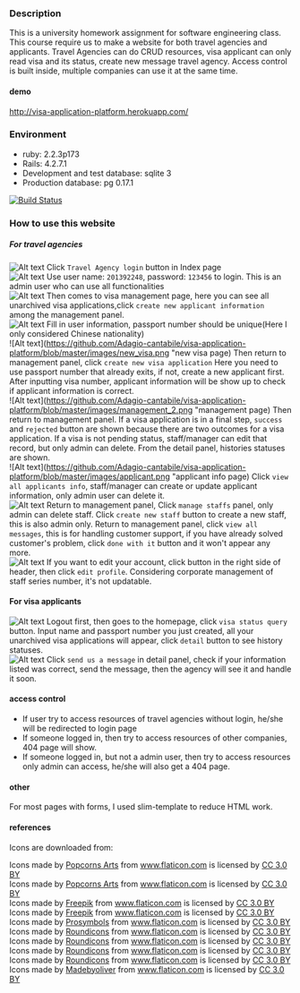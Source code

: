 ### Description
This is a university homework assignment for software engineering class. This course require us to make a website for both travel agencies and applicants. Travel Agencies can do CRUD resources, visa applicant can only read visa and its status, create new message travel agency. Access control is built inside, multiple companies can use it at the same time.

#### demo
http://visa-application-platform.herokuapp.com/

### Environment
- ruby: 2.2.3p173
- Rails: 4.2.7.1
- Development and test database: sqlite 3
- Production database: pg 0.17.1

[![Build Status](https://travis-ci.org/Adagio-cantabile/visa-application-platform.svg?branch=master)](https://travis-ci.org/Adagio-cantabile/visa-application-platform)

### How to use this website
##### For travel agencies
![Alt text](https://github.com/Adagio-cantabile/visa-application-platform/blob/master/images/index.png "index page")
Click `Travel Agency login` button in Index page
<br>
![Alt text](https://github.com/Adagio-cantabile/visa-application-platform/blob/master/images/login.png "login page")
Use user name: `201392248`, password: `123456` to login. This is an admin user who can use all functionalities
<br>
![Alt text](https://github.com/Adagio-cantabile/visa-application-platform/blob/master/images/management.png "visa management page")
Then comes to visa management page, here you can see all unarchived visa applications,click `create new applicant information`  among the management panel.
<br>
![Alt text](https://github.com/Adagio-cantabile/visa-application-platform/blob/master/images/new_applicant.png "new applicant page")
Fill in user information, passport number should be unique(Here I only considered Chinese nationality)
<br>
![Alt text](https://github.com/Adagio-cantabile/visa-application-platform/blob/master/images/new_visa.png "new visa page)
Then return to management panel, click `create new visa application`
Here you need to use passport number that already exits, if not, create a new applicant first. After inputting visa number, applicant information will be show up to check if applicant information is correct.
<br>
![Alt text](https://github.com/Adagio-cantabile/visa-application-platform/blob/master/images/management_2.png "management page)
Then return to management panel. If a visa application is in a final step, `success` and `rejected`  button are shown because there are two outcomes for a visa application. If a visa is not pending status, staff/manager can edit that record, but only admin can delete. From the detail panel, histories statuses are shown.
<br>
![Alt text](https://github.com/Adagio-cantabile/visa-application-platform/blob/master/images/applicant.png "applicant info page)
Click `view all applicants info`,  staff/manager can create or update applicant information, only admin user can delete it.
<br>
![Alt text](https://github.com/Adagio-cantabile/visa-application-platform/blob/master/images/staff.png "staff info page")
Return to management panel, Click `manage staffs` panel,  only admin can delete staff. Click `create new staff` button to create a new staff, this is also admin only.
Return to management panel, click `view all messages`,  this is for handling customer support, if you have already solved customer's problem, click `done with it` button and it won't appear any more.
<br>
![Alt text](https://github.com/Adagio-cantabile/visa-application-platform/blob/master/images/edit_profile.png "edit profile page")
If you want to edit your account, click button in the right side of header, then click `edit profile`. Considering corporate management of staff series number,  it's not updatable.

#### For visa applicants
![Alt text](https://github.com/Adagio-cantabile/visa-application-platform/blob/master/images/visa_search.png "visa status query page")
Logout first, then goes to the homepage, click `visa status query` button. Input name and passport number you just created, all your unarchived visa applications will appear, click `detail` button to see history statuses.
<br>
![Alt text](https://github.com/Adagio-cantabile/visa-application-platform/blob/master/images/message.png "send message page")
Click `send us a message` in detail panel,  check if your information listed was correct, send the message, then the agency will see it and handle it soon.

#### access control
- If user try to access resources of travel agencies without login,  he/she will be redirected to login page
- If someone logged in, then try to access resources of other companies, 404 page will show.
- If someone logged in, but not a admin user, then try to access resources only admin can access, he/she will also get a 404 page.

#### other
For most pages with forms, I used slim-template to reduce HTML work.

#### references
Icons are downloaded from:
<div>Icons made by <a href="http://www.flaticon.com/authors/popcorns-arts" title="Popcorns Arts">Popcorns Arts</a> from <a href="http://www.flaticon.com" title="Flaticon">www.flaticon.com</a> is licensed by <a href="http://creativecommons.org/licenses/by/3.0/" title="Creative Commons BY 3.0" target="_blank">CC 3.0 BY</a></div>
<div>Icons made by <a href="http://www.flaticon.com/authors/popcorns-arts" title="Popcorns Arts">Popcorns Arts</a> from <a href="http://www.flaticon.com" title="Flaticon">www.flaticon.com</a> is licensed by <a href="http://creativecommons.org/licenses/by/3.0/" title="Creative Commons BY 3.0" target="_blank">CC 3.0 BY</a></div>
<div>Icons made by <a href="http://www.flaticon.com/authors/freepik" title="Freepik">Freepik</a> from <a href="http://www.flaticon.com" title="Flaticon">www.flaticon.com</a> is licensed by <a href="http://creativecommons.org/licenses/by/3.0/" title="Creative Commons BY 3.0" target="_blank">CC 3.0 BY</a></div>
<div>Icons made by <a href="http://www.flaticon.com/authors/freepik" title="Freepik">Freepik</a> from <a href="http://www.flaticon.com" title="Flaticon">www.flaticon.com</a> is licensed by <a href="http://creativecommons.org/licenses/by/3.0/" title="Creative Commons BY 3.0" target="_blank">CC 3.0 BY</a></div>
<div>Icons made by <a href="http://www.flaticon.com/authors/prosymbols" title="Prosymbols">Prosymbols</a> from <a href="http://www.flaticon.com" title="Flaticon">www.flaticon.com</a> is licensed by <a href="http://creativecommons.org/licenses/by/3.0/" title="Creative Commons BY 3.0" target="_blank">CC 3.0 BY</a></div>
<div>Icons made by <a href="http://www.flaticon.com/authors/roundicons" title="Roundicons">Roundicons</a> from <a href="http://www.flaticon.com" title="Flaticon">www.flaticon.com</a> is licensed by <a href="http://creativecommons.org/licenses/by/3.0/" title="Creative Commons BY 3.0" target="_blank">CC 3.0 BY</a></div>
<div>Icons made by <a href="http://www.flaticon.com/authors/roundicons" title="Roundicons">Roundicons</a> from <a href="http://www.flaticon.com" title="Flaticon">www.flaticon.com</a> is licensed by <a href="http://creativecommons.org/licenses/by/3.0/" title="Creative Commons BY 3.0" target="_blank">CC 3.0 BY</a></div>
<div>Icons made by <a href="http://www.flaticon.com/authors/roundicons" title="Roundicons">Roundicons</a> from <a href="http://www.flaticon.com" title="Flaticon">www.flaticon.com</a> is licensed by <a href="http://creativecommons.org/licenses/by/3.0/" title="Creative Commons BY 3.0" target="_blank">CC 3.0 BY</a></div>
<div>Icons made by <a href="http://www.flaticon.com/authors/roundicons" title="Roundicons">Roundicons</a> from <a href="http://www.flaticon.com" title="Flaticon">www.flaticon.com</a> is licensed by <a href="http://creativecommons.org/licenses/by/3.0/" title="Creative Commons BY 3.0" target="_blank">CC 3.0 BY</a></div>
<div>Icons made by <a href="http://www.flaticon.com/authors/madebyoliver" title="Madebyoliver">Madebyoliver</a> from <a href="http://www.flaticon.com" title="Flaticon">www.flaticon.com</a> is licensed by <a href="http://creativecommons.org/licenses/by/3.0/" title="Creative Commons BY 3.0" target="_blank">CC 3.0 BY</a></div>
